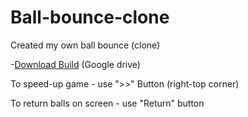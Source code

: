 # Ball-bounce-clone
Created my own ball bounce (clone)

-[Download Build](https://drive.google.com/file/d/1xCWEi5w3QAnn08rzRbwKTNlc5ZWFgFgF/view?usp=sharing) (Google drive)

To speed-up game - use ">>" Button (right-top corner)

To return balls on screen - use "Return" button

